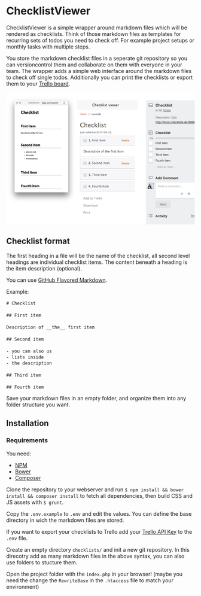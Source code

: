 # ChecklistViewer

ChecklistViewer is a simple  wrapper around markdown files which will be rendered as checklists. Think of those markdown files as templates for recurring sets of todos you need to check off. For example project setups or monthly tasks with multiple steps.

You store the markdown checklist files in a seperate git repository so you can versioncontrol them and collaborate on them with everyone in your team. The wrapper adds a simple web interface around the markdown files to check off single todos. Additionally you can print the checklists or export them to your [Trello board](https://trello.com).

![screenshot](assets/docs/checklistviewer-demo.png)


## Checklist format

The first heading in a file will be the name of the checklist, all second level headings are individual checklist items. The content beneath a heading is the item description (optional).

You can use [GitHub Flavored Markdown](https://guides.github.com/features/mastering-markdown/).

Example:

```
# Checklist

## First item

Description of __the__ first item

## Second item

- you can also us
- lists inside
- the description

## Third item

## Fourth item

```

Save your markdown files in an empty folder, and organize them into any folder structure you want.


## Installation

### Requirements

You need:

- [NPM](https://www.npmjs.com/get-npm)
- [Bower](https://bower.io/)
- [Composer](https://getcomposer.org/)

Clone the repository to your webserver and run `$ npm install && bower install && composer install` to fetch all dependencies, then build CSS and JS assets with `$ grunt`.

Copy the `.env.example` to `.env` and edit the values. You can define the base directory in wich the markdown files are stored.

If you want to export your checklists to Trello add your [Trello API Key](https://trello.com/app-key) to the `.env` file.

Create an empty directory `checklists/` and init a new git repository. In this direcotry add as many markdown files in the above syntax, you can also use folders to stucture them.

Open the project folder with the `index.php` in your browser! (maybe you need the change the `RewriteBase` in the `.htaccess` file to match your environment)
